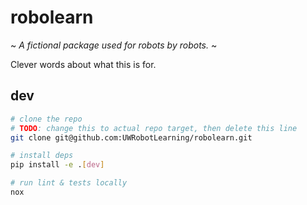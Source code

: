 # robolearn

~ *A fictional package used for robots by robots.* ~

Clever words about what this is for.

## dev

```bash
# clone the repo
# TODO: change this to actual repo target, then delete this line
git clone git@github.com:UWRobotLearning/robolearn.git

# install deps
pip install -e .[dev]

# run lint & tests locally
nox

```
